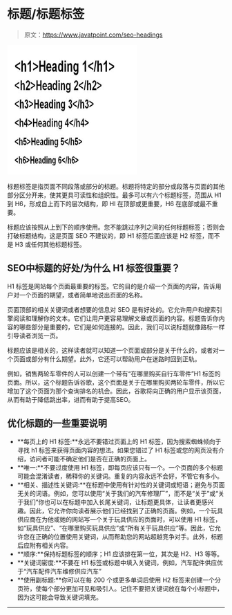 # 标题/标题标签

> 原文：<https://www.javatpoint.com/seo-headings>

![SEO Headings](img/217818d501c7f9bc350de04f0527c3ad.png)

标题标签是指页面不同段落或部分的标题。标题将特定的部分或段落与页面的其他部分区分开来，使其更具可读性和组织性。最多可以有六个标题标签，范围从 H1 到 H6，形成自上而下的层次结构，即 HI 在顶部或更重要，H6 在底部或最不重要。

标题应该按照从上到下的顺序使用。您不能跳过序列之间的任何标题标签；否则会打破标题结构，这是页面 SEO 不建议的，即 H1 标签后面应该是 H2 标签，而不是 H3 或任何其他标题标签。

## SEO中标题的好处/为什么 H1 标签很重要？

H1 标签是网站每个页面最重要的标签。它的目的是介绍一个页面的内容，告诉用户对一个页面的期望，或者简单地说出页面的名称。

页面顶部的相关关键词或者想要的信息对 SEO 是有好处的。它允许用户和搜索引擎阅读和理解你的文本。它们让用户更容易理解文章或页面的内容。标题告诉你内容的哪些部分是重要的，它们是如何连接的。因此，我们可以说标题就像路标一样引导读者浏览一页。

标题应该是相关的，这样读者就可以知道一个页面或部分是关于什么的，或者对一个页面或部分有什么期望。此外，它还可以帮助用户在迷路时回到正轨。

例如，销售两轮车零件的人可以创建一个带有“在哪里购买自行车零件”H1 标签的页面。所以，这个标题告诉谷歌，这个页面是关于在哪里购买两轮车零件，所以它增加了这个页面为那个查询排名的机会。因此，谷歌将向正确的用户显示该页面，从而有助于降低跳出率，进而有助于提高SEO。

## 优化标题的一些重要说明

*   **每页上的 H1 标签:**永远不要错过页面上的 H1 标签，因为搜索蜘蛛倾向于寻找 h1 标签来获得页面内容的想法。如果您错过了 H1 标签或您的网页没有介绍，访问者可能不确定他们是否在正确的页面上。
*   **唯一:**不要过度使用 H1 标签，即每页应该只有一个。一个页面的多个标题可能会混淆读者，稀释你的关键词。重复的内容永远不会好，不管它有多小。
*   **相关、描述性关键词:**在标题中使用有针对性的关键词或短语；避免与页面无关的词语。例如，您可以使用“关于我们的汽车修理厂”，而不是“关于”或“关于我们”你也可以在标题中加入长尾关键词，让标题更具体，让读者更感兴趣。因此，它允许你向读者展示他们已经找到了正确的页面。例如，一个玩具供应商在为他或她的网站写一个关于玩具供应的页面时，可以使用 H1 标签，如“玩具供应”、“在哪里购买玩具供应”或“所有关于玩具供应”等。因此，它允许您在正确的位置使用关键词，从而帮助您的网站超越竞争对手。此外，标题后应附有相关内容。
*   **顺序:**保持标题标签的顺序；H1 应该排在第一位，其次是 H2、H3 等等。
*   **关键词密度:**不要在 H1 标签或标题中填入关键词，例如，汽车配件供应优于“汽车配件汽车维修供应汽车”
*   **使用副标题:**你可以在每 200 个或更多单词后使用 H2 标签来创建一个分页符，使每个部分更加可见和吸引人。记住不要把关键词放在每个小标题中，因为这可能会导致关键词填充。

* * *